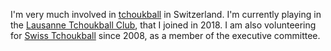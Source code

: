 I'm very much involved in [tchoukball](https://en.wikipedia.org/wiki/Tchoukball) in Switzerland. I'm currently playing in the [Lausanne Tchoukball Club](http://ltbc.ch), that I joined in 2018. I am also volunteering for [Swiss Tchoukball](http://www.tchoukball.ch) since 2008, as a member of the executive committee.
